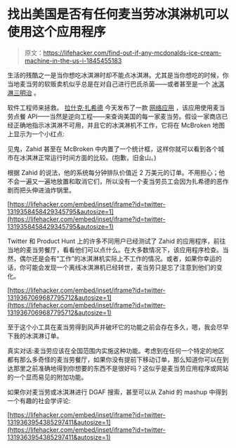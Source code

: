 # 找出美国是否有任何麦当劳冰淇淋机可以使用这个应用程序

> 原文：<https://lifehacker.com/find-out-if-any-mcdonalds-ice-cream-machine-in-the-us-i-1845455183>

生活的残酷之一是当你想吃冰淇淋时却不能点冰淇淋。尤其是当你想吃的时候，你当地麦当劳的软贩卖机似乎总是在对自己进行巴氏杀菌——或者甚至是一个 [冰淇淋三明治](https://www.myrecipes.com/extracrispy/mcdonalds-secret-menu-ice-cream-bun) 。



软件工程师来拯救。 [拉什克·扎希德](https://twitter.com/rashiq) 今天发布了一款 [网络应用](https://mcbroken.com) ，该应用使用麦当劳点餐 API——当然是逆向工程——来查询美国的每一家麦当劳。假设一家商店已经正确地指示冰淇淋不可用，并且它的冰淇淋机不工作，它将在 McBroken 地图上显示为一个小红点:

见鬼，Zahid 甚至在 McBroken 中内置了一个统计框，这样你就可以看到各个城市在冰淇淋正常运行时间方面的比较。(抱歉，旧金山。)

根据 Zahid 的说法，他的系统每分钟排队价值近 2 万美元的订单。不用担心；他不会一遍又一遍地放置和取消它们，所以没有一个麦当劳员工会因为扎希德的恶作剧而把头伸进油炸锅里。

 [https://lifehacker.com/embed/inset/iframe?id=twitter-1319358458429345795&autosize=1](https://lifehacker.com/embed/inset/iframe?id=twitter-1319358458429345795&autosize=1) 

Twitter 和 Product Hunt 上的许多不同用户已经测试了 Zahid 的应用程序，前往当地的麦当劳餐厅，看看他们可以点什么。在大多数情况下，该应用程序检查。当然，偶尔还是会有“工作”的冰淇淋机实际上不工作的情况。或者，如果你幸运的话，你可能会发现一个离线冰淇淋机已经转世，麦当劳只是忘了注意到他们的变化。

 [https://lifehacker.com/embed/inset/iframe?id=twitter-1319367069687795712&autosize=1](https://lifehacker.com/embed/inset/iframe?id=twitter-1319367069687795712&autosize=1) 

至于这个小工具在麦当劳得到风声并破坏它的功能之前会存在多久，嗯，我会尽早下我的冰淇淋订单。

真实对话:麦当劳应该在全国范围内实施这种功能。考虑到在任何一个特定的地区都有那么多奇怪的麦当劳餐厅，如果你没有提前下移动订单，那么知道你可以在到达那里之前准确地得到你想要的东西不是很好吗？这似乎是麦当劳应用程序或网站的一个显而易见的附加功能。

如果你对麦当劳或冰淇淋进行 DGAF 搜索，甚至可以从 Zahid 的 mashup 中得到一个有趣的社会学评论:

 [https://lifehacker.com/embed/inset/iframe?id=twitter-1319363954385297411&autosize=1](https://lifehacker.com/embed/inset/iframe?id=twitter-1319363954385297411&autosize=1)